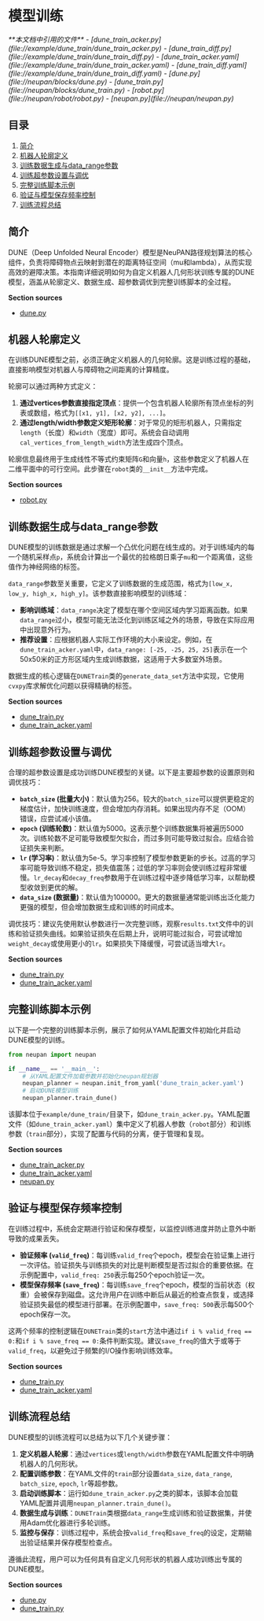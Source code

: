 # 模型训练

<cite>
**本文档中引用的文件**  
- [dune_train_acker.py](file://example/dune_train/dune_train_acker.py)
- [dune_train_diff.py](file://example/dune_train/dune_train_diff.py)
- [dune_train_acker.yaml](file://example/dune_train/dune_train_acker.yaml)
- [dune_train_diff.yaml](file://example/dune_train/dune_train_diff.yaml)
- [dune.py](file://neupan/blocks/dune.py)
- [dune_train.py](file://neupan/blocks/dune_train.py)
- [robot.py](file://neupan/robot/robot.py)
- [neupan.py](file://neupan/neupan.py)
</cite>

## 目录
1. [简介](#简介)
2. [机器人轮廓定义](#机器人轮廓定义)
3. [训练数据生成与data_range参数](#训练数据生成与data_range参数)
4. [训练超参数设置与调优](#训练超参数设置与调优)
5. [完整训练脚本示例](#完整训练脚本示例)
6. [验证与模型保存频率控制](#验证与模型保存频率控制)
7. [训练流程总结](#训练流程总结)

## 简介
DUNE（Deep Unfolded Neural Encoder）模型是NeuPAN路径规划算法的核心组件，负责将障碍物点云映射到潜在的距离特征空间（mu和lambda），从而实现高效的避障决策。本指南详细说明如何为自定义机器人几何形状训练专属的DUNE模型，涵盖从轮廓定义、数据生成、超参数调优到完整训练脚本的全过程。

**Section sources**
- [dune.py](file://neupan/blocks/dune.py#L0-L211)

## 机器人轮廓定义
在训练DUNE模型之前，必须正确定义机器人的几何轮廓。这是训练过程的基础，直接影响模型对机器人与障碍物之间距离的计算精度。

轮廓可以通过两种方式定义：
1.  **通过vertices参数直接指定顶点**：提供一个包含机器人轮廓所有顶点坐标的列表或数组，格式为`[[x1, y1], [x2, y2], ...]`。
2.  **通过length/width参数定义矩形轮廓**：对于常见的矩形机器人，只需指定`length`（长度）和`width`（宽度）即可。系统会自动调用`cal_vertices_from_length_width`方法生成四个顶点。

轮廓信息最终用于生成线性不等式约束矩阵`G`和向量`h`，这些参数定义了机器人在二维平面中的可行空间。此步骤在`robot`类的`__init__`方法中完成。

**Section sources**
- [robot.py](file://neupan/robot/robot.py#L0-L349)

## 训练数据生成与data_range参数
DUNE模型的训练数据是通过求解一个凸优化问题在线生成的。对于训练域内的每一个随机采样点`p`，系统会计算出一个最优的拉格朗日乘子`mu`和一个距离值，这些值作为神经网络的标签。

`data_range`参数至关重要，它定义了训练数据的生成范围，格式为`[low_x, low_y, high_x, high_y]`。该参数直接影响模型的训练域：
- **影响训练域**：`data_range`决定了模型在哪个空间区域内学习距离函数。如果`data_range`过小，模型可能无法泛化到训练区域之外的场景，导致在实际应用中出现意外行为。
- **推荐设置**：应根据机器人实际工作环境的大小来设定。例如，在`dune_train_acker.yaml`中，`data_range: [-25, -25, 25, 25]`表示在一个50x50米的正方形区域内生成训练数据，这适用于大多数室外场景。

数据生成的核心逻辑在`DUNETrain`类的`generate_data_set`方法中实现，它使用`cvxpy`库求解优化问题以获得精确的标签。

**Section sources**
- [dune_train.py](file://neupan/blocks/dune_train.py#L34-L83)
- [dune_train_acker.yaml](file://example/dune_train/dune_train_acker.yaml#L7-L8)

## 训练超参数设置与调优
合理的超参数设置是成功训练DUNE模型的关键。以下是主要超参数的设置原则和调优技巧：

- **`batch_size` (批量大小)**：默认值为256。较大的`batch_size`可以提供更稳定的梯度估计，加快训练速度，但会增加内存消耗。如果出现内存不足（OOM）错误，应尝试减小该值。
- **`epoch` (训练轮数)**：默认值为5000。这表示整个训练数据集将被遍历5000次。训练轮数不足可能导致模型欠拟合，而过多则可能导致过拟合。应结合验证损失来判断。
- **`lr` (学习率)**：默认值为5e-5。学习率控制了模型参数更新的步长。过高的学习率可能导致训练不稳定，损失值震荡；过低的学习率则会使训练过程非常缓慢。`lr_decay`和`decay_freq`参数用于在训练过程中逐步降低学习率，以帮助模型收敛到更优的解。
- **`data_size` (数据量)**：默认值为100000。更大的数据量通常能训练出泛化能力更强的模型，但会增加数据生成和训练的时间成本。

调优技巧：建议先使用默认参数进行一次完整训练，观察`results.txt`文件中的训练和验证损失曲线。如果验证损失在后期上升，说明可能过拟合，可尝试增加`weight_decay`或使用更小的`lr`。如果损失下降缓慢，可尝试适当增大`lr`。

**Section sources**
- [dune_train.py](file://neupan/blocks/dune_train.py#L34-L83)
- [dune_train_acker.yaml](file://example/dune_train/dune_train_acker.yaml#L9-L19)

## 完整训练脚本示例
以下是一个完整的训练脚本示例，展示了如何从YAML配置文件初始化并启动DUNE模型的训练。

```python
from neupan import neupan

if __name__ == '__main__':
    # 从YAML配置文件加载参数并初始化neupan规划器
    neupan_planner = neupan.init_from_yaml('dune_train_acker.yaml')
    # 启动DUNE模型训练
    neupan_planner.train_dune()
```

该脚本位于`example/dune_train/`目录下，如`dune_train_acker.py`。YAML配置文件（如`dune_train_acker.yaml`）集中定义了机器人参数（`robot`部分）和训练参数（`train`部分），实现了配置与代码的分离，便于管理和复现。

**Section sources**
- [dune_train_acker.py](file://example/dune_train/dune_train_acker.py#L0-L5)
- [dune_train_acker.yaml](file://example/dune_train/dune_train_acker.yaml#L0-L19)
- [neupan.py](file://neupan/neupan.py#L370-L373)

## 验证与模型保存频率控制
在训练过程中，系统会定期进行验证和保存模型，以监控训练进度并防止意外中断导致的成果丢失。

- **验证频率 (`valid_freq`)**：每训练`valid_freq`个epoch，模型会在验证集上进行一次评估。验证损失与训练损失的对比是判断模型是否过拟合的重要依据。在示例配置中，`valid_freq: 250`表示每250个epoch验证一次。
- **模型保存频率 (`save_freq`)**：每训练`save_freq`个epoch，模型的当前状态（权重）会被保存到磁盘。这允许用户在训练中断后从最近的检查点恢复，或选择验证损失最低的模型进行部署。在示例配置中，`save_freq: 500`表示每500个epoch保存一次。

这两个频率的控制逻辑在`DUNETrain`类的`start`方法中通过`if i % valid_freq == 0:`和`if i % save_freq == 0:`条件判断实现。建议`save_freq`的值大于或等于`valid_freq`，以避免过于频繁的I/O操作影响训练效率。

**Section sources**
- [dune_train.py](file://neupan/blocks/dune_train.py#L34-L83)
- [dune_train_acker.yaml](file://example/dune_train/dune_train_acker.yaml#L11-L13)

## 训练流程总结
DUNE模型的训练流程可以总结为以下几个关键步骤：
1.  **定义机器人轮廓**：通过`vertices`或`length/width`参数在YAML配置文件中明确机器人的几何形状。
2.  **配置训练参数**：在YAML文件的`train`部分设置`data_size`, `data_range`, `batch_size`, `epoch`, `lr`等超参数。
3.  **启动训练脚本**：运行如`dune_train_acker.py`之类的脚本，该脚本会加载YAML配置并调用`neupan_planner.train_dune()`。
4.  **数据生成与训练**：`DUNETrain`类根据`data_range`生成训练和验证数据集，并使用Adam优化器进行多轮训练。
5.  **监控与保存**：训练过程中，系统会按`valid_freq`和`save_freq`的设定，定期输出验证结果并保存模型检查点。

遵循此流程，用户可以为任何具有自定义几何形状的机器人成功训练出专属的DUNE模型。

**Section sources**
- [dune.py](file://neupan/blocks/dune.py#L137-L173)
- [dune_train.py](file://neupan/blocks/dune_train.py#L34-L83)